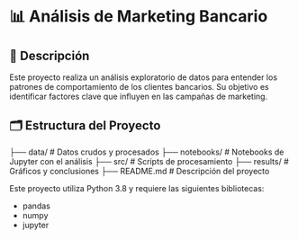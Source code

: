 # 📊 Análisis de Marketing Bancario

## 📖 Descripción
Este proyecto realiza un análisis exploratorio de datos para entender los patrones de comportamiento de los clientes bancarios. Su objetivo es identificar factores clave que influyen en las campañas de marketing.

## 🗂 Estructura del Proyecto
├── data/                # Datos crudos y procesados
├── notebooks/           # Notebooks de Jupyter con el análisis
├── src/                 # Scripts de procesamiento
├── results/             # Gráficos y conclusiones
├── README.md            # Descripción del proyecto


Este proyecto utiliza Python 3.8 y requiere las siguientes bibliotecas:
- pandas
- numpy
- jupyter

